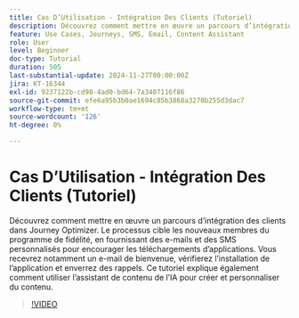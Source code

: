 ```yaml
---
title: Cas D’Utilisation - Intégration Des Clients (Tutoriel)
description: Découvrez comment mettre en œuvre un parcours d’intégration des clients dans Adobe Journey Optimizer (AJO). ​Le processus cible les nouveaux membres du programme de fidélité, en fournissant des e-mails et des SMS personnalisés pour encourager les téléchargements d’applications. ​Vous recevrez notamment un e-mail de bienvenue, vérifierez l’installation de l’application et enverrez des rappels. ​Ce tutoriel explique également comment utiliser l’assistant de contenu de l’IA pour créer et personnaliser du contenu.
feature: Use Cases, Journeys, SMS, Email, Content Assistant
role: User
level: Beginner
doc-type: Tutorial
duration: 505
last-substantial-update: 2024-11-27T00:00:00Z
jira: KT-16344
exl-id: 9237122b-cd98-4ad0-bd64-7a3407116f86
source-git-commit: efe6a95b3b0ae1694c85b3868a3270b255d3dac7
workflow-type: tm+mt
source-wordcount: '126'
ht-degree: 0%

---
```


# Cas D’Utilisation - Intégration Des Clients (Tutoriel)

Découvrez comment mettre en œuvre un parcours d’intégration des clients dans Journey Optimizer. Le processus cible les nouveaux membres du programme de fidélité, en fournissant des e-mails et des SMS personnalisés pour encourager les téléchargements d’applications. Vous recevrez notamment un e-mail de bienvenue, vérifierez l’installation de l’application et enverrez des rappels. &#x200B;Ce tutoriel explique également comment utiliser l’assistant de contenu de l’IA pour créer et personnaliser du contenu.

>[!VIDEO](https://video.tv.adobe.com/v/3440652/?learn=on&enablevpops&captions=fre_fr)
